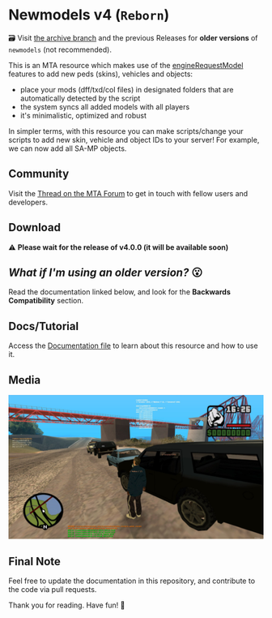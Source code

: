 # Newmodels v4 (`Reborn`)

🗃️ Visit [the archive branch](https://github.com/Fernando-A-Rocha/mta-add-models/tree/archive) and the previous Releases for **older versions** of `newmodels` (not recommended).

This is an MTA resource which makes use of the [engineRequestModel](https://wiki.multitheftauto.com/wiki/EngineRequestModel) features to add new peds (skins), vehicles and objects:

- place your mods (dff/txd/col files) in designated folders that are automatically detected by the script
- the system syncs all added models with all players
- it's minimalistic, optimized and robust

In simpler terms, with this resource you can make scripts/change your scripts to add new skin, vehicle and object IDs to your server! For example, we can now add all SA-MP objects.

## Community

Visit the [Thread on the MTA Forum](https://forum.mtasa.com/topic/133212-rel-add-new-models-library/) to get in touch with fellow users and developers.

## Download

⚠️ **Please wait for the release of v4.0.0 (it will be available soon)**
<!-- Get the [Latest Version](https://github.com/Fernando-A-Rocha/mta-add-models/releases/latest) from the **Releases** section. -->

## *What if I'm using an older version?* 😮

Read the documentation linked below, and look for the **Backwards Compatibility** section.

## Docs/Tutorial

Access the [Documentation file](/.github/doc/DOCUMENTATION.md) to learn about this resource and how to use it.

## Media

![Screenshot 1](/.github/img/ss1.jpg)

## Final Note

Feel free to update the documentation in this repository, and contribute to the code via pull requests.

Thank you for reading. Have fun! 🎉
